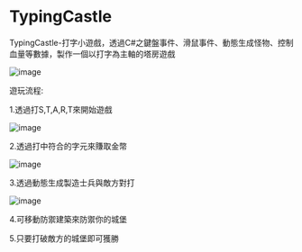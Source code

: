 # TypingCastle
TypingCastle-打字小遊戲，透過C#之鍵盤事件、滑鼠事件、動態生成怪物、控制血量等數據，製作一個以打字為主軸的塔房遊戲

![image](https://github.com/Majjor140/TypingCastle/assets/117829042/56e6e392-5290-4d09-b162-94fa4722450b)

遊玩流程:

1.透過打S,T,A,R,T來開始遊戲

![image](https://github.com/Majjor140/TypingCastle/assets/117829042/dd2fd771-a3bc-4b82-be2e-4a6458915a89)

2.透過打中符合的字元來賺取金幣

![image](https://github.com/Majjor140/TypingCastle/assets/117829042/556fda24-12c4-4532-8a97-e4303ecb322a)

3.透過動態生成製造士兵與敵方對打

![image](https://github.com/Majjor140/TypingCastle/assets/117829042/892e06cc-8ccd-46e5-8a93-0e3f79ee2018)

4.可移動防禦建築來防禦你的城堡

5.只要打破敵方的城堡即可獲勝
